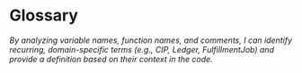 # Glossary

*By analyzing variable names, function names, and comments, I can identify recurring, domain-specific terms (e.g., CIP, Ledger, FulfillmentJob) and provide a definition based on their context in the code.*
